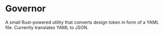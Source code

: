 # Governor

A small Rust-powered utility that converts design token in form of a YAML file. Currently translates YAML to JSON.
